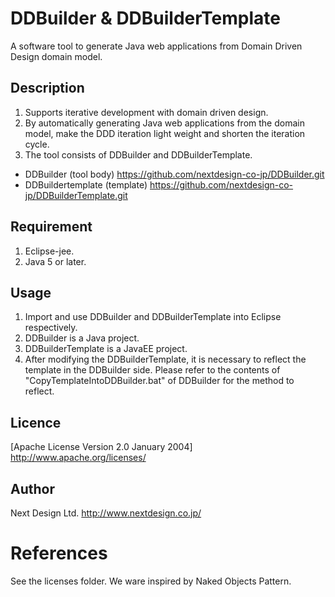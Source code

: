 # DDBuilder & DDBuilderTemplate
A software tool to generate Java web applications from Domain Driven Design domain model.

## Description
1. Supports iterative development with domain driven design.
2. By automatically generating Java web applications from the domain model, make the DDD iteration light weight and shorten the iteration cycle.
3. The tool consists of DDBuilder and DDBuilderTemplate.
- DDBuilder (tool body)
https://github.com/nextdesign-co-jp/DDBuilder.git
- DDBuildertemplate (template)
https://github.com/nextdesign-co-jp/DDBuilderTemplate.git

## Requirement
1. Eclipse-jee.
2. Java 5 or later.

## Usage
1. Import and use DDBuilder and DDBuilderTemplate into Eclipse respectively.
2. DDBuilder is a Java project.
3. DDBuilderTemplate is a JavaEE project.
4. After modifying the DDBuilderTemplate, it is necessary to reflect the template in the DDBuilder side.
Please refer to the contents of "CopyTemplateIntoDDBuilder.bat" of DDBuilder for the method to reflect.

## Licence
[Apache License Version 2.0 January 2004]
http://www.apache.org/licenses/

## Author
Next Design Ltd.
http://www.nextdesign.co.jp/

# References
See the licenses folder.
We ware inspired by Naked Objects Pattern.


